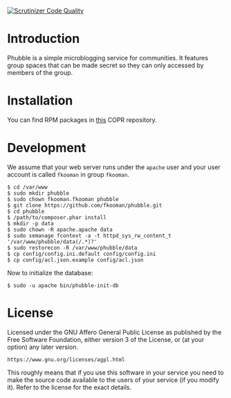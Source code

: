[![Scrutinizer Code Quality](https://scrutinizer-ci.com/g/fkooman/phubble/badges/quality-score.png?b=master)](https://scrutinizer-ci.com/g/fkooman/phubble/?branch=master)

# Introduction
Phubble is a simple microblogging service for communities. It features group
spaces that can be made secret so they can only accessed by members of the 
group.

# Installation
You can find RPM packages in 
[this](https://copr.fedoraproject.org/coprs/fkooman/phubble/) COPR repository.

# Development
We assume that your web server runs under the `apache` user and your user 
account is called `fkooman` in group `fkooman`.

    $ cd /var/www
    $ sudo mkdir phubble
    $ sudo chown fkooman.fkooman phubble
    $ git clone https://github.com/fkooman/phubble.git
    $ cd phubble
    $ /path/to/composer.phar install
    $ mkdir -p data
    $ sudo chown -R apache.apache data
    $ sudo semanage fcontext -a -t httpd_sys_rw_content_t '/var/www/phubble/data(/.*)?'
    $ sudo restorecon -R /var/www/phubble/data
    $ cp config/config.ini.default config/config.ini
    $ cp config/acl.json.example config/acl.json

Now to initialize the database:

    $ sudo -u apache bin/phubble-init-db

# License
Licensed under the GNU Affero General Public License as published by the Free 
Software Foundation, either version 3 of the License, or (at your option) any 
later version.

    https://www.gnu.org/licenses/agpl.html

This roughly means that if you use this software in your service you need to 
make the source code available to the users of your service (if you modify
it). Refer to the license for the exact details.

